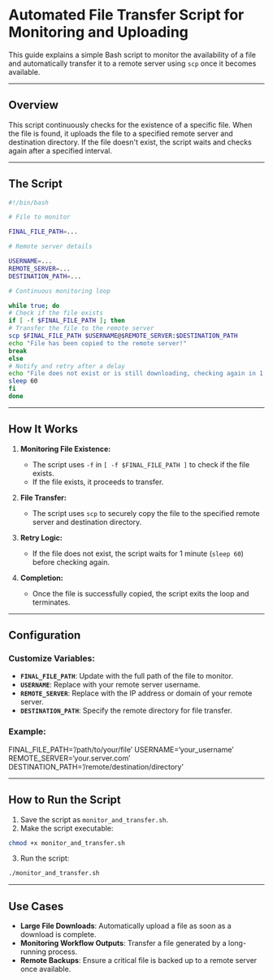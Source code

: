 # Automated File Transfer Script for Monitoring and Uploading

This guide explains a simple Bash script to monitor the availability of a file and automatically transfer it to a remote server using `scp` once it becomes available.

---

## Overview

This script continuously checks for the existence of a specific file. When the file is found, it uploads the file to a specified remote server and destination directory. If the file doesn't exist, the script waits and checks again after a specified interval.

---

## The Script

```bash
#!/bin/bash

# File to monitor

FINAL_FILE_PATH=...

# Remote server details

USERNAME=...
REMOTE_SERVER=...
DESTINATION_PATH=...

# Continuous monitoring loop

while true; do
# Check if the file exists
if [ -f $FINAL_FILE_PATH ]; then
# Transfer the file to the remote server
scp $FINAL_FILE_PATH $USERNAME@$REMOTE_SERVER:$DESTINATION_PATH
echo "File has been copied to the remote server!"
break
else
# Notify and retry after a delay
echo "File does not exist or is still downloading, checking again in 1 minute."
sleep 60
fi
done
```

---

## How It Works

1. **Monitoring File Existence:**
   - The script uses `-f` in `[ -f $FINAL_FILE_PATH ]` to check if the file exists.
   - If the file exists, it proceeds to transfer.

2. **File Transfer:**
   - The script uses `scp` to securely copy the file to the specified remote server and destination directory.

3. **Retry Logic:**
   - If the file does not exist, the script waits for 1 minute (`sleep 60`) before checking again.

4. **Completion:**
   - Once the file is successfully copied, the script exits the loop and terminates.

---

## Configuration

### Customize Variables:
- **`FINAL_FILE_PATH`**: Update with the full path of the file to monitor.
- **`USERNAME`**: Replace with your remote server username.
- **`REMOTE_SERVER`**: Replace with the IP address or domain of your remote server.
- **`DESTINATION_PATH`**: Specify the remote directory for file transfer.

### Example:

FINAL_FILE_PATH=’/path/to/your/file’
USERNAME=‘your_username’
REMOTE_SERVER=‘your.server.com’
DESTINATION_PATH=’/remote/destination/directory’

---

## How to Run the Script

1. Save the script as `monitor_and_transfer.sh`.
2. Make the script executable:

```bash
chmod +x monitor_and_transfer.sh
```

3. Run the script:

```bash
./monitor_and_transfer.sh
```

---

## Use Cases

- **Large File Downloads**: Automatically upload a file as soon as a download is complete.
- **Monitoring Workflow Outputs**: Transfer a file generated by a long-running process.
- **Remote Backups**: Ensure a critical file is backed up to a remote server once available.
